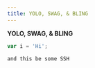 ```yaml
---
title: YOLO, SWAG, & BLING
---
```


**YOLO, SWAG, & BLING**

```js
var i = 'Hi';
```

```sh
and this be some SSH
```
